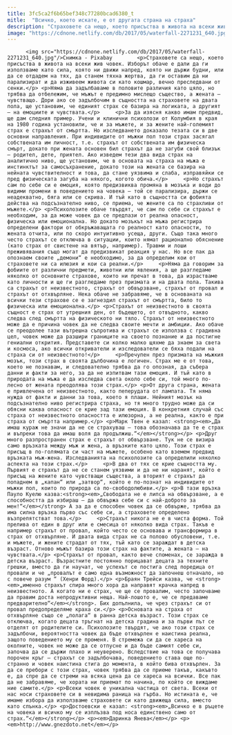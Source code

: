 ```yaml
---
title: 3fc5ca2f6b65bef348c77280bcad6380_t
mitle:  "Всичко, което искате, е от другата страна на страха"
description: "Страховете са нещо, което присъства в живота на всеки жив човек. Изборът обаче е дали да ги използваме като сила, която ни движи напред, която ни държи будни, или да се отдадем на тях, да станем тяхна жертва, да ги оставим да ни парализират и да изживеем живота си като кошмар, вечно преследвани от сенки. …"
image: "https://cdnone.netlify.com/db/2017/05/waterfall-2271231_640.jpg"
---
```


          <img src="https://cdnone.netlify.com/db/2017/05/waterfall-2271231_640.jpg"/>Снимка - Pixabay        <p>Страховете са нещо, което присъства в живота на всеки жив човек. Изборът обаче е дали да ги използваме като сила, която ни движи напред, която ни държи будни, или да се отдадем на тях, да станем тяхна жертва, да ги оставим да ни парализират и да изживеем живота си като кошмар, вечно преследвани от сенки.</p> <p>Няма да задълбаваме в половите различия като цяло, но трябва да отбележим, че мъжът е предимно мислещо същество, а жената – чувстващо. Дори ако се задълбочим в същността на страховете на двата пола, ще установим, че единият страх се базира на логиката, а другият – на емоциите и чувствата.</p>     <p>За да изясня какво имам предвид, ще дам следния пример. Учени и клинични психолози от Колумбия в края на 1980 година установили, че и за мъжете, и за жените най-големият страх е страхът от смъртта. Но изследването доказало тезата си в две основни направления. При индивидите от мъжки пол този страх засягал собствената им личност, т.е. страхът от собствената им физическа смърт, докато при жената основен бил страхът да не загуби свой близък – родител, дете, приятел. Ако изведем тези два вида страх на аналитично ниво, ще установим, че в основата на страха на мъжа е инстинктът за самосъхранение, докато този на жената се базира на нейната чувствителност и това, да стане уязвима и слаба, изправяйки се пред физическата загуба на някого, когото обича.</p>     <p>Но страхът сам по себе си е емоция, която предизвиква промяна в мозъка и води до видими промени в поведението на човека – той се парализира, държи се неадекватно, бяга или се скрива. И тъй като в същността си фобията действа на подсъзнателно ниво, се приема, че жените са по страхливи от мъжете.</p> <p>Психолозите обаче твърдят, че сам по себе си страхът е необходим, за да може човек да се предпази от реална опасност, физическа или емоционална. Но докато мозъкът на мъжа регистрира определени фактори от обкръжаващата го реалност като опасности, то жената отчита, или по скоро интуитивно усеща, други. Също така много често страхът се отключва в ситуации, които нямат рационално обяснение (като страх от свистене на вятър, например). Травми и лоши преживявания също могат да предизвикат реакция у нас. Но все пак да опознаем своите „демони“ е необходимо, за да определим кои от страховете ни са илюзия и кои са реални.</p>     <p>Няма да говорим за фобиите от различни предмети, животни или явления, а ще разгледаме няколко от основните страхове, които ни пречат в това, да израстваме като личности и ще ги разгледаме през призмата и на двата пола. Такива са страхът от неизвестното, страхът от обвързване, страхът от провал и страхът от отхвърляне. Нека обаче не забравяме, че в основаната на всички тези страхове се е загнездил страхът от смъртта, било то физическа или емоционална.</p> <p>Страхът от неизвестното в своята същност е страх от утрешния ден, от бъдещето, от отвъдното, какво следва след смъртта на физическото ни тяло. Страхът от неизвестното може да е причина човек да не следва своите мечти и амбиции. Ако обаче се преодолее тази вътрешна съпротива и страхът се използва с градивна цел, човек може да разшири границите на своето познание и да постигне гениални открития. Представете си колко малко щяхме да знаем за света и космоса, ако всички откриватели и изследователи се бяха подали на страха си от неизвестното!</p>     <p>Пречупен през призмата на мъжкия мозък, този страх в своята дълбочина е логичен. Страх ме е от това, което не познавам, и следователно трябва да го опозная, да събера данни и факти за него, за да не изпитвам тази емоция. И тъй като в природата на мъжа е да изследва света около себе си, той много по-лесно от жената преодолява този страх.</p> <p>От друга страна, жената е привлечена от неизвестното, както пеперудата от лампата. Тя няма нужда от факти и данни за това, което я плаши. Нейният мозък на подсъзнателно ниво регистрира страха, но тя много трудно може да си обясни каква опасност се крие зад тази емоция. В конкретния случай със страха от неизвестното опасността е илюзорна, а не реална, както е при страха от смъртта например.</p> <p>Марк Твен е казал: <strong><em>„Да имаш кураж не значи да не се страхуваш – това обозначава да те е страх и въпреки това да имаш воля да продължиш.“</em></strong></p> <p>Друг много разпространен страх е страхът от обвързване. Тук не се визира само връзката между мъж и жена, а връзките като цяло. Този страх е присъщ в по-голямата си част на мъжете, особено като вземем предвид връзката мъж-жена. Изследванията на психолозите са определили няколко аспекта на този страх.</p>     <p>В два от тях се крие същността му. Първият е страхът да не се станем уязвими и да не ни наранят, който е присъщ на жените като чувстващи същества, а вторият е страхът да попаднем в „капан“ или „затвор“, който е по-познат на индивидите от мъжки пол, които по природа са по-свободолюбиви.</p> <p>В тази връзка Пауло Куелю казва:<strong><em>„Свободата не е липса на обвързване, а е способността да избираш – да обвържа себе си с най-доброто за мен!“</em></strong> А за да е способен човек да се обвърже, трябва да има силна връзка първо със себе си, а страховете определено възпрепятстват това.</p>     <p>Страхът никога не е в чиста форма. Той прелива от един в друг или е смесица от няколко вида страх. Такъв е например страхът от провал, който често се основава и трансформира в страх от отхвърляне. И двата вида страх не са полово обусловени, т.е. и мъжете, и жените страдат от тях, тъй като се зараждат в детска възраст. Отново мъжът базира този страх на фактите, а жената – на чувствата.</p> <p>Страхът от провал, както вече споменах, се заражда в детска възраст. Възрастните постоянно порицават децата за техните грешки, вместо да ги научат, че успехът се постига след поредица от провали и че „провалът е само една възможност да започнеш отначало, но с повече разум “ (Хенри Форд).</p> <p>Браян Трейси казва, че <strong><em>„именно страхът спира много хора да направят крачка напред в неизвестното. А когато ни е страх, че ще се провалим, често започваме да правим доста непродуктивни неща. Най-лошото е, че се предаваме предварително“</em></strong>. Бих допълнила, че чрез страхът си от провал предопределяме краха си.</p> <p>Основата на страха от отхвърляне също се „полага“ в ранна детска възраст. Този страх се отключва, когато децата тръгнат на детска градина и за първи път се отделят от родителите си. Психолозите твърдят, че ако този страх се задълбочи, вероятността човек да бъде отхвърлен е наистина реална, защото поведението му се променя. В стремежа си да се хареса на околните, човек не може да се отпусне и да бъде самият себе си, започва да се държи плахо и неуверено. Вследствие на това се получава порочен кръг – страхът се задълбочава, поведението става още по-странно и човек наистина стига до момента, в който бива отхвърлен. За да се пребори с този страх, човек трябва да се приеме такъв, какъвто е, да спре да се стреми на всяка цена да се хареса на всички. Все пак да не забравяме, че хората ни приемат по начина, по който се виждаме ние самите.</p> <p>Всеки човек е уникална частица от света. Всеки от нас носи страховете си в невидима раница на гърба. Но истината е, че имаме избора да използваме страховете си като движеща сила, вместо като спънка.</p> <p>Достоевски е казал: <strong><em>„Всичко е в ръцете на човека и всичко му се изплъзва под носа единствено само от страх.“</em></strong></p> <p><em>Даринка Янева</em></p> <p><em>http://www.gnezdoto.net</em></p>        